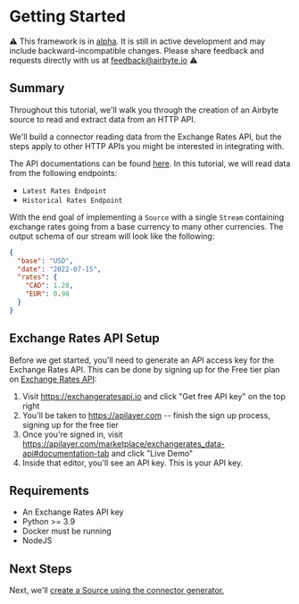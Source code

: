 # Getting Started

:warning: This framework is in [alpha](https://docs.airbyte.com/project-overview/product-release-stages/#alpha). It is still in active development and may include backward-incompatible changes. Please share feedback and requests directly with us at feedback@airbyte.io :warning:

## Summary

Throughout this tutorial, we'll walk you through the creation of an Airbyte source to read and extract data from an HTTP API.

We'll build a connector reading data from the Exchange Rates API, but the steps apply to other HTTP APIs you might be interested in integrating with.

The API documentations can be found [here](https://apilayer.com/marketplace/exchangerates_data-api).
In this tutorial, we will read data from the following endpoints:

- `Latest Rates Endpoint`
- `Historical Rates Endpoint`

With the end goal of implementing a `Source` with a single `Stream` containing exchange rates going from a base currency to many other currencies.
The output schema of our stream will look like the following:

```json
{
  "base": "USD",
  "date": "2022-07-15",
  "rates": {
    "CAD": 1.28,
    "EUR": 0.98
  }
}
```

## Exchange Rates API Setup

Before we get started, you'll need to generate an API access key for the Exchange Rates API.
This can be done by signing up for the Free tier plan on [Exchange Rates API](https://exchangeratesapi.io/):

1. Visit https://exchangeratesapi.io and click "Get free API key" on the top right
2. You'll be taken to https://apilayer.com -- finish the sign up process, signing up for the free tier
3. Once you're signed in, visit https://apilayer.com/marketplace/exchangerates_data-api#documentation-tab and click "Live Demo"
4. Inside that editor, you'll see an API key. This is your API key.

## Requirements

- An Exchange Rates API key
- Python >= 3.9
- Docker must be running
- NodeJS

## Next Steps

Next, we'll [create a Source using the connector generator.](1-create-source.md)
